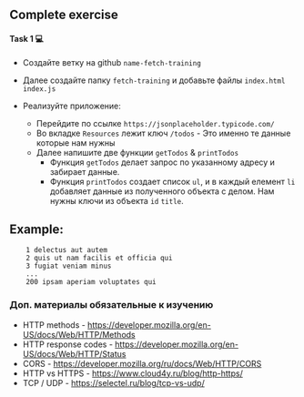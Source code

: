 
## Complete exercise

#### Task 1 💻

+ Создайте ветку на github `name-fetch-training`
+ Далее создайте папку `fetch-training` и добавьте файлы `index.html` `index.js`
+ Реализуйте приложение:

    + Перейдите по ссылке `https://jsonplaceholder.typicode.com/`
    + Во вкладке `Resources` лежит ключ `/todos` - Это именно те данные которые нам нужны
    + Далее напишите две функции `getTodos` & `printTodos`
        + Функция `getTodos` делает запрос по указанному адресу и забирает данные. 
        + Функция `printTodos` создает список `ul`, и в каждый елемент `li` добавляет данные из полученного объекта с делом. Нам нужны ключи из объекта `id` `title`.

Example:
---
        1 delectus aut autem
        2 quis ut nam facilis et officia qui
        3 fugiat veniam minus
        ...
        200 ipsam aperiam voluptates qui

### Доп. материалы обязательные к изучению
+ HTTP methods - https://developer.mozilla.org/en-US/docs/Web/HTTP/Methods
+ HTTP response codes - https://developer.mozilla.org/en-US/docs/Web/HTTP/Status
+ CORS - https://developer.mozilla.org/ru/docs/Web/HTTP/CORS
+ HTTP vs HTTPS - https://www.cloud4y.ru/blog/http-https/
+ TCP / UDP - https://selectel.ru/blog/tcp-vs-udp/